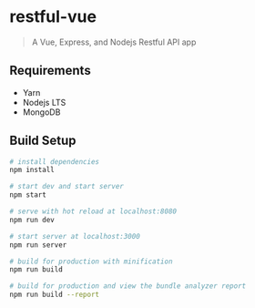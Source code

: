 # restful-vue

> A Vue, Express, and Nodejs Restful API app

## Requirements
- Yarn
- Nodejs LTS
- MongoDB

## Build Setup

``` bash
# install dependencies
npm install

# start dev and start server 
npm start 

# serve with hot reload at localhost:8080
npm run dev

# start server at localhost:3000
npm run server

# build for production with minification
npm run build

# build for production and view the bundle analyzer report
npm run build --report
```